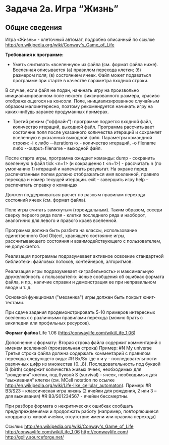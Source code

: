 # Задача 2a. Игра “Жизнь”

## Общие сведения
Игра «Жизнь» - клеточный автомат, подробно описанный по ссылке http://en.wikipedia.org/wiki/Conway's_Game_of_Life

**Требования к программе:**
- Уметь считывать «вселенную» из файла (см. формат файла ниже). Вселенная описывается (а) правилом перехода клетки; (б) размером поля; (в) состоянием ячеек. Файл может подаваться программе при старте в качестве параметра входной строки.

В случае, если файл не подан, начинать игру на произвольно инициализированном поле некоего фиксированного размера, красиво отображающегося на консоли. Поле, инициализированное случайным образом малоинтересно, поэтому рекомендуется начинать игру на каких-нибудь заранее продуманных примерах.

- Третий режим ("оффлайн"): программе подается входной файл, количество итераций, выходной файл. Программа рассчитывает состояние поля после указанного количества итераций и сохраняет вселенную в указанный выходной файл. Параметры командной строки: -i x либо --iterations=x - количество итераций, -o filename либо --output=filename - выходной файл.

После старта игры, программа ожидает команды:
dump <filename> - сохранить вселенную в файл
tick <n=1> (и сокращенно t <n=1>) - рассчитать n (по умолчанию 1) итераций и напечатать результат. На экране перед распечатанным полем должно отображаться имя вселенной, правило перехода и номер текущей итерации.
exit – завершить игру
help – распечатать справку о командах

Должен поддерживаться расчет по разным правилам перехода состояний ячеек (см. формат файла).

Поле игры считать замкнутым (тороидальным). Таким образом, соседи сверху первого ряда поля - клетки последнего ряда и наоборот, аналогично для левого и правого краев вселенной.

Программа должна быть разбита на классы, использование единственного God Object, хранящего состояние игры, рассчитывающего состояния и взаимодействующего с пользователем, не допускается.

Реализация программы подразумевает активное освоение стандартной библиотеки: файловых потоков, контейнеров, алгоритмов.

Реализация игры подразумевает «играбельность» и максимальную дружелюбность к пользователю: ясные сообщения об ошибках формата файла, и пр., наличие справки и демонстрация ее при неправильном вводе и т. д.

Основной функционал ("механика") игры должен быть покрыт юнит-тестами.

При сдаче задания продемонстрировать 5-10 примеров интересных вселенных с различными правилами перехода (можно брать с википедии или профильных ресурсов).

**Формат файла**
Life 1.06 (http://conwaylife.com/wiki/Life_1.06)

Дополнение к формату:
Вторая строка файла содержит комментарий с именем вселенной (произвольная строка)
Пример:
#N My universe
Третья строка файла должна содержать комментарий с правилом перехода следующего вида: 
#R Bx/Sy
где x и y - последовательности различных цифр из множества {0...8}.
Последовательность под буквой B (birth) содержит количества живых ячеек, необходимых для "рождения" клетки, под буквой S (survival) - ячеек, необходимых для "выживания" клетки (см. MCell notation по ссылке http://en.wikipedia.org/wiki/Life-like_cellular_automaton).
Пример:
#R B3/S23 - классическая игра жизнь (2 ячейки для рождения, 2 или 3 – для выживания)
#R B3/S01234567 - ячейки бессмертны.

При разборе формата о некритических ошибках сообщать предупреждениями и продолжать работу (например, повторяющиеся координаты живой ячейки, отсутствие имени или правила перехода)


Ссылки:
http://en.wikipedia.org/wiki/Conway's_Game_of_Life
http://conwaylife.com/wiki/Life_1.06
http://conwaylife.com/
http://golly.sourceforge.net/


